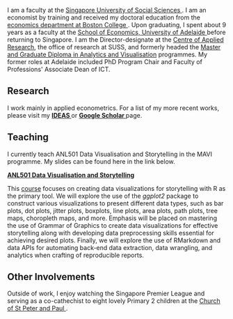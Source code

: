 I am a faculty at the <a href="https://www.suss.edu.sg/"> Singapore University of Social Sciences </a>. I am an economist by training and received my doctoral education from the <a href="https://www.bc.edu/bc-web/schools/morrissey/departments/economics.html"> economics department at Boston College </a>. Upon graduating, I spent about 9 years as a faculty at the <a href="https://able.adelaide.edu.au/economics-and-public-policy/"> School of Economics, University of Adelaide </a> before returning to Singapore. I am the Director-designate at the <a href="[https://www.suss.edu.sg/programmes/detail/mavi](https://www.suss.edu.sg/about-suss/centres/centre-for-applied-research)">Centre of Applied Research</a>, the office of research at SUSS, and formerly headed the <a href="https://www.suss.edu.sg/programmes/detail/mavi">Master and Graduate Diploma in Analytics and Visualisation</a> programmes. My former roles at Adelaide included PhD Program Chair and Faculty of Professions' Associate Dean of ICT.


## Research

I work mainly in applied econometrics. For a list of my more recent works, please visit my <a style="font-weight:bold" href="https://ideas.repec.org/f/psi516.html"> IDEAS </a> or <a style="font-weight:bold" href="https://scholar.google.com.au/citations?user=m7HG2YQAAAAJ&hl=en"> Google Scholar </a> page.


## Teaching

I currently teach ANL501 Data Visualisation and Storytelling in the MAVI programme. My slides can be found here in the link below.

 <a  style="font-weight:bold" href="https://nicholas-sim.github.io/ANL501-Data-Visualisation-and-Storytelling/">ANL501 Data Visualisation and Storytelling</a>

This <a href="https://nicholas-sim.github.io/ANL501-Data-Visualisation-and-Storytelling/">course</a> focuses on creating data visualizations for storytelling with R as the primary tool. We will explore the use of the _ggplot2_ package to construct various visualizations to present different data types, such as bar plots, dot plots, jitter plots, boxplots, line plots, area plots, path plots, tree maps, choropleth maps, and more. Emphasis will be placed on mastering the use of Grammar of Graphics to create data visualizations for effective storytelling along with developing data preprocessing skills essential for achieving desired plots. Finally, we will explore the use of RMarkdown and data APIs for automating back-end data extraction, data wrangling, and analytics when crafting of reproducible reports.


## Other Involvements

Outside of work, I enjoy watching the Singapore Premier League and serving as a co-cathechist to eight lovely Primary 2 children at the <a href="https://sppchurch.org.sg/"> Church of St Peter and Paul </a>.
